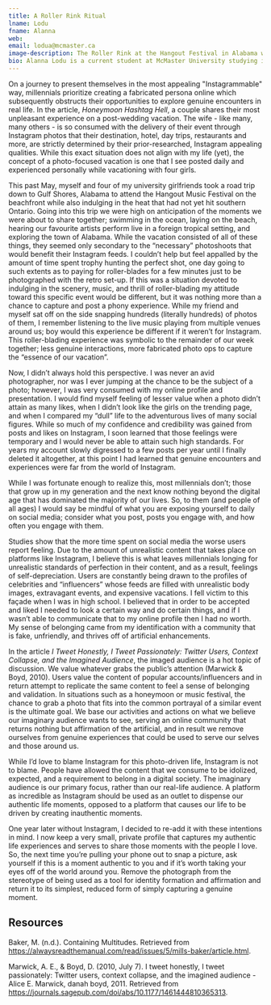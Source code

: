 ```yaml
---
title: A Roller Rink Ritual
lname: Lodu
fname: Alanna
web: 
email: lodua@mcmaster.ca
image-description: The Roller Rink at the Hangout Festival in Alabama with people taking photos along the sidelines.
bio: Alanna Lodu is a current student at McMaster University studying in the Multimedia Department. She thrives off of creative projects and artistic ways to express herself. She is most particularly driven in the field of acting, singing, and performing.
---
```


On a journey to present themselves in the most appealing "Instagrammable" way, millennials prioritize creating a fabricated persona online which subsequently obstructs their opportunities to explore genuine encounters in real life. In the article, _Honeymoon Hashtag Hell_, a couple shares their most unpleasant experience on a post-wedding vacation. The wife - like many, many others - is so consumed with the delivery of their event through Instagram photos that their destination, hotel, day trips, restaurants and more, are strictly determined by their prior-researched, Instagram appealing qualities. While this exact situation does not align with my life (yet), the concept of a photo-focused vacation is one that I see posted daily and experienced personally while vacationing with four girls.

This past May, myself and four of my university girlfriends took a road trip down to Gulf Shores, Alabama to attend the Hangout Music Festival on the beachfront while also indulging in the heat that had not yet hit southern Ontario. Going into this trip we were high on anticipation of the moments we were about to share together; swimming in the ocean, laying on the beach, hearing our favourite artists perform live in a foreign tropical setting, and exploring the town of Alabama. While the vacation consisted of all of these things, they seemed only secondary to the “necessary” photoshoots that would benefit their Instagram feeds. I couldn’t help but feel appalled by the amount of time spent trophy hunting the perfect shot, one day going to such extents as to paying for roller-blades for a few minutes just to be photographed with the retro set-up. If this was a situation devoted to indulging in the scenery, music, and thrill of roller-blading my attitude toward this specific event would be different, but it was nothing more than a chance to capture and post a phony experience. While my friend and myself sat off on the side snapping hundreds (literally hundreds) of photos of them, I remember listening to the live music playing from multiple venues around us; boy would this experience be different if it weren’t for Instagram. This roller-blading experience was symbolic to the remainder of our week together; less genuine interactions, more fabricated photo ops to capture the “essence of our vacation”.

Now, I didn’t always hold this perspective. I was never an avid photographer, nor was I ever jumping at the chance to be the subject of a photo; however, I was very consumed with my online profile and presentation. I would find myself feeling of lesser value when a photo didn’t attain as many likes, when I didn’t look like the girls on the trending page, and when I compared my “dull” life to the adventurous lives of many social figures. While so much of my confidence and credibility was gained from posts and likes on Instagram, I soon learned that those feelings were temporary and I would never be able to attain such high standards. For years my account slowly digressed to a few posts per year until I finally deleted it altogether, at this point I had learned that genuine encounters and experiences were far from the world of Instagram.

While I was fortunate enough to realize this, most millennials don’t; those that grow up in my generation and the next know nothing beyond the digital age that has dominated the majority of our lives. So, to them (and people of all ages) I would say be mindful of what you are exposing yourself to daily on social media; consider what you post, posts you engage with, and how often you engage with them. 

Studies show that the more time spent on social media the worse users report feeling. Due to the amount of unrealistic content that takes place on platforms like Instagram, I believe this is what leaves millennials longing for unrealistic standards of perfection in their content, and as a result, feelings of self-depreciation. Users are constantly being drawn to the profiles of celebrities and “influencers” whose feeds are filled with unrealistic body images, extravagant events, and expensive vacations. I fell victim to this façade when I was in high school. I believed that in order to be accepted and liked I needed to look a certain way and do certain things, and if I wasn’t able to communicate that to my online profile then I had no worth. My sense of belonging came from my identification with a community that is fake, unfriendly, and thrives off of artificial enhancements. 

In the article _I Tweet Honestly, I Tweet Passionately: Twitter Users, Context Collapse, and the Imagined Audience_, the imaged audience is a hot topic of discussion. We value whatever grabs the public’s attention (Marwick & Boyd, 2010). Users value the content of popular accounts/influencers and in return attempt to replicate the same content to feel a sense of belonging and validation. In situations such as a honeymoon or music festival, the chance to grab a photo that fits into the common portrayal of a similar event is the ultimate goal. We base our activities and actions on what we believe our imaginary audience wants to see, serving an online community that returns nothing but affirmation of the artificial, and in result we remove ourselves from genuine experiences that could be used to serve our selves and those around us.

While I’d love to blame Instagram for this photo-driven life, Instagram is not to blame. People have allowed the content that we consume to be idolized, expected, and a requirement to belong in a digital society. The imaginary audience is our primary focus, rather than our real-life audience. A platform as incredible as Instagram should be used as an outlet to dispense our authentic life moments, opposed to a platform that causes our life to be driven by creating inauthentic moments. 

One year later without Instagram, I decided to re-add it with these intentions in mind. I now keep a very small, private profile that captures my authentic life experiences and serves to share those moments with the people I love. So, the next time you’re pulling your phone out to snap a picture, ask yourself if this is a moment authentic to you and if it’s worth taking your eyes off of the world around you. Remove the photograph from the stereotype of being used as a tool for identity formation and affirmation and return it to its simplest, reduced form of simply capturing a genuine moment.



## Resources

Baker, M. (n.d.). Containing Multitudes. Retrieved from https://alwaysreadthemanual.com/read/issues/5/mills-baker/article.html.

Marwick, A. E., & Boyd, D. (2010, July 7). I tweet honestly, I tweet passionately: Twitter users, context collapse, and the imagined audience - Alice E. Marwick, danah boyd, 2011. Retrieved from https://journals.sagepub.com/doi/abs/10.1177/1461444810365313.


